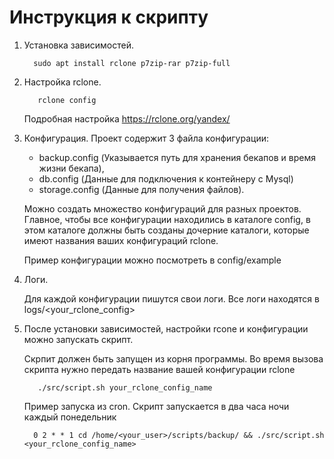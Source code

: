 # Инструкция к скрипту

1. Установка зависимостей.
    ```shell
      sudo apt install rclone p7zip-rar p7zip-full
    ```
2. Настройка rclone.
   ```shell
      rclone config
   ```
   Подробная настройка https://rclone.org/yandex/

3. Конфигурация.
   Проект содержит 3 файла конфигурации:
    - backup.config (Указывается путь для хранения бекапов и время жизни бекапа),
    - db.config (Данные для подключения к контейнеру с Mysql)
    - storage.config (Данные для получения файлов).

   Можно создать множество конфигураций для разных проектов. Главное, чтобы все конфигурации находились в каталоге
   config, в этом каталоге должны быть созданы дочерние каталоги, которые имеют названия ваших конфигураций rclone.
   
   Пример конфигурации можно посмотреть в config/example

4. Логи.

   Для каждой конфигурации пишутся свои логи. Все логи находятся в logs/<your_rclone_config>   

5. После установки зависимостей, настройки rcone и конфигурации можно запускать скрипт. 
   
   Скрпит должен быть запущен из корня программы. Во время вызова скрипта нужно передать название вашей конфигурации rclone
   ```shell
      ./src/script.sh your_rclone_config_name
   ```
   Пример запуска из cron. Скрипт запускается в два часа ночи каждый понедельник
   ```shell
     0 2 * * 1 cd /home/<your_user>/scripts/backup/ && ./src/script.sh <your_rclone_config_name>
   ```